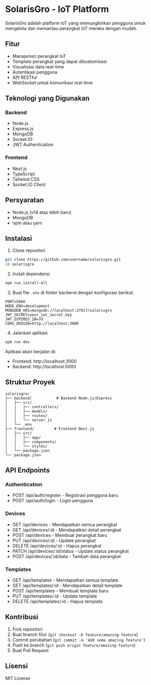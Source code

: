 # SolarisGro - IoT Platform

SolarisGro adalah platform IoT yang memungkinkan pengguna untuk mengelola dan memantau perangkat IoT mereka dengan mudah.

## Fitur

- Manajemen perangkat IoT
- Template perangkat yang dapat dikustomisasi
- Visualisasi data real-time
- Autentikasi pengguna
- API RESTful
- WebSocket untuk komunikasi real-time

## Teknologi yang Digunakan

### Backend
- Node.js
- Express.js
- MongoDB
- Socket.IO
- JWT Authentication

### Frontend
- Next.js
- TypeScript
- Tailwind CSS
- Socket.IO Client

## Persyaratan

- Node.js (v14 atau lebih baru)
- MongoDB
- npm atau yarn

## Instalasi

1. Clone repositori
```bash
git clone https://github.com/username/solarisgro.git
cd solarisgro
```

2. Install dependensi
```bash
npm run install-all
```

3. Buat file `.env` di folder backend dengan konfigurasi berikut:
```
PORT=5000
NODE_ENV=development
MONGODB_URI=mongodb://localhost:27017/solarisgro
JWT_SECRET=your_jwt_secret_key
JWT_EXPIRES_IN=7d
CORS_ORIGIN=http://localhost:3000
```

4. Jalankan aplikasi
```bash
npm run dev
```

Aplikasi akan berjalan di:
- Frontend: http://localhost:3000
- Backend: http://localhost:5000

## Struktur Proyek

```
solarisgro/
├── backend/           # Backend Node.js/Express
│   ├── src/
│   │   ├── controllers/
│   │   ├── models/
│   │   ├── routes/
│   │   └── server.js
│   └── .env
├── frontend/         # Frontend Next.js
│   ├── src/
│   │   ├── app/
│   │   ├── components/
│   │   └── styles/
│   └── package.json
└── package.json
```

## API Endpoints

### Authentication
- POST /api/auth/register - Registrasi pengguna baru
- POST /api/auth/login - Login pengguna

### Devices
- GET /api/devices - Mendapatkan semua perangkat
- GET /api/devices/:id - Mendapatkan detail perangkat
- POST /api/devices - Membuat perangkat baru
- PUT /api/devices/:id - Update perangkat
- DELETE /api/devices/:id - Hapus perangkat
- PATCH /api/devices/:id/status - Update status perangkat
- POST /api/devices/:id/data - Tambah data perangkat

### Templates
- GET /api/templates - Mendapatkan semua template
- GET /api/templates/:id - Mendapatkan detail template
- POST /api/templates - Membuat template baru
- PUT /api/templates/:id - Update template
- DELETE /api/templates/:id - Hapus template

## Kontribusi

1. Fork repositori
2. Buat branch fitur (`git checkout -b feature/amazing-feature`)
3. Commit perubahan (`git commit -m 'Add some amazing feature'`)
4. Push ke branch (`git push origin feature/amazing-feature`)
5. Buat Pull Request

## Lisensi

MIT License 